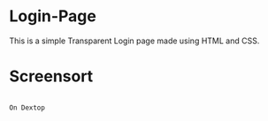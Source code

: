 # Login-Page
This is a simple Transparent Login page made using HTML and CSS.

# Screensort 
                                                                                          On Dextop





